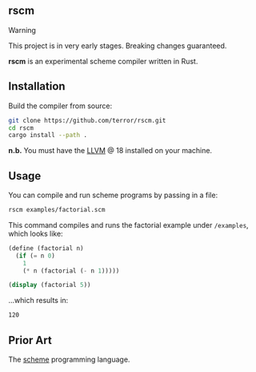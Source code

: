 ## rscm

> [!WARNING]
> This project is in very early stages. Breaking changes guaranteed.

**rscm** is an experimental scheme compiler written in Rust.

## Installation

Build the compiler from source:

```bash
git clone https://github.com/terror/rscm.git
cd rscm
cargo install --path .
```

**n.b.** You must have the [LLVM](https://llvm.org/) @ 18 installed on your machine.

## Usage

You can compile and run scheme programs by passing in a file:

```bash
rscm examples/factorial.scm
```

This command compiles and runs the factorial example under `/examples`, which
looks like:

```scheme
(define (factorial n)
  (if (= n 0)
    1
    (* n (factorial (- n 1)))))

(display (factorial 5))
```

...which results in:

```bash
120
```

## Prior Art

The [scheme](https://en.wikipedia.org/wiki/Scheme_(programming_language)) programming language.
